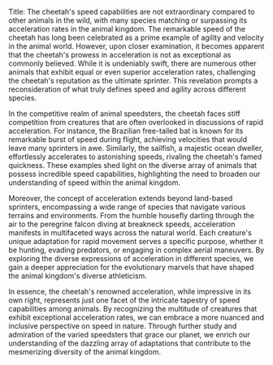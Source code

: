 Title: The cheetah's speed capabilities are not extraordinary compared to other animals in the wild, with many species matching or surpassing its acceleration rates in the animal kingdom.
The remarkable speed of the cheetah has long been celebrated as a prime example of agility and velocity in the animal world. However, upon closer examination, it becomes apparent that the cheetah's prowess in acceleration is not as exceptional as commonly believed. While it is undeniably swift, there are numerous other animals that exhibit equal or even superior acceleration rates, challenging the cheetah's reputation as the ultimate sprinter. This revelation prompts a reconsideration of what truly defines speed and agility across different species.

In the competitive realm of animal speedsters, the cheetah faces stiff competition from creatures that are often overlooked in discussions of rapid acceleration. For instance, the Brazilian free-tailed bat is known for its remarkable burst of speed during flight, achieving velocities that would leave many sprinters in awe. Similarly, the sailfish, a majestic ocean dweller, effortlessly accelerates to astonishing speeds, rivaling the cheetah's famed quickness. These examples shed light on the diverse array of animals that possess incredible speed capabilities, highlighting the need to broaden our understanding of speed within the animal kingdom.

Moreover, the concept of acceleration extends beyond land-based sprinters, encompassing a wide range of species that navigate various terrains and environments. From the humble housefly darting through the air to the peregrine falcon diving at breakneck speeds, acceleration manifests in multifaceted ways across the natural world. Each creature's unique adaptation for rapid movement serves a specific purpose, whether it be hunting, evading predators, or engaging in complex aerial maneuvers. By exploring the diverse expressions of acceleration in different species, we gain a deeper appreciation for the evolutionary marvels that have shaped the animal kingdom's diverse athleticism.

In essence, the cheetah's renowned acceleration, while impressive in its own right, represents just one facet of the intricate tapestry of speed capabilities among animals. By recognizing the multitude of creatures that exhibit exceptional acceleration rates, we can embrace a more nuanced and inclusive perspective on speed in nature. Through further study and admiration of the varied speedsters that grace our planet, we enrich our understanding of the dazzling array of adaptations that contribute to the mesmerizing diversity of the animal kingdom.
